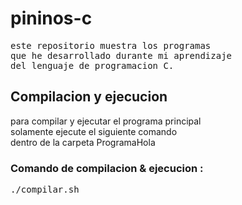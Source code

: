 # pininos-c

<pre>
este repositorio muestra los programas
que he desarrollado durante mi aprendizaje
del lenguaje de programacion C.
</pre>

<h2>Compilacion y ejecucion</h2>

<p>
para compilar y ejecutar el programa principal
<br>solamente ejecute el siguiente comando
<br>dentro de la carpeta ProgramaHola
</p>

<h3>Comando de compilacion & ejecucion :</h3>
<pre>
./compilar.sh
</pre>